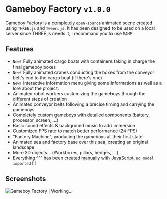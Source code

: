 # **Gameboy Factory `v1.0.0`**

Gameboy Factory is a completely `open-source` animated scene created using `THREE.js` and `Tween.js`.
It has been designed to be used on a local server since THREE.js needs it, I recommand you to use `MAMP`

## **Features**

* `New!` Fully animated cargo boats with containers taking in charge the final gameboy boxes
* `New!` Fully animated cranes conducting the boxes from the conveyor belt's end to the cargo boat (if there's one)
* `New!` Interactive information menu giving some informations as well as a lore about the project.
* Animated robot workers customizing the gameboys through the different steps of creation
* Animated conveyor belts following a precise timing and carrying the gameboys
* Completely custom gameboys with detailed components (battery, processor, screen, ...)
* Basic sound effects & background music to add immersion
* Customized FPS rate to match better performance (24 FPS)
* "Factory Machine", producing the gameboys at their first state
* Animated sea and factory base over this sea, creating an original landscape
* More 3D objects... (Workboxes, pillars, hedges, ...)
* Everything ^^^ has been created manually with JavaScript, `no model imported` !!!

## **Screenshots**

![Gameboy Factory | Working...](https://i.imgur.com/9fXLBbA.png)
